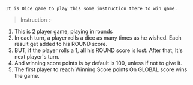 ```
It is Dice game to play this some instruction there to win game.
```

> Instruction :-

1. This is 2 player game, playing in rounds
2. In each turn, a player rolls a dice as many times as he wished. Each result get added to his ROUND score.
3. BUT, if the player rolls a 1, all his ROUND score is lost. After that, It's next player's turn.
4. And winning score points is by default is 100, unless if not to give it.
4. The first player to reach Winning Score points On GLOBAL score wins the game.
